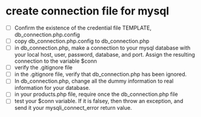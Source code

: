 # create connection file for mysql

- [ ] Confirm the existence of the credential file TEMPLATE, db_connection.php.config
- [ ] copy db_connection.php.config to db_connection.php
- [ ] in db_connection.php, make a connection to your mysql database with your local host, user, password, database, and port.  Assign the resulting connection to the variable $conn
- [ ] verify the .gitignore file
- [ ] in the .gitignore file, verify that db_connection.php has been ignored.
- [ ] In db_connection.php, change all the dummy information to real information for your database.
- [ ] in your products.php file, require once the db_connection.php file
- [ ] test your $conn variable.  If it is falsey, then throw an exception, and send it your mysqli_connect_error return value.
